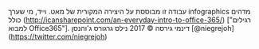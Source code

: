 

עבודה זו מבוססת על היצירה המקורית של מאט. וייד, מי שערך infographics מדהים כולל (http://icansharepoint.com/an-everyday-intro-to-office-365/) ["רגילים למבוא Office365"]. דינמי גירסה © 2017 נילס גרגורס ג'והנסן [@niegrejoh] (https://twitter.com/niegrejoh)
